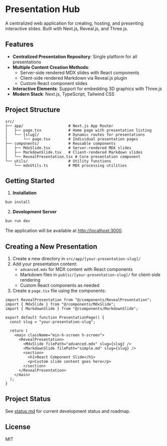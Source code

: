 # Presentation Hub

A centralized web application for creating, hosting, and presenting interactive slides. Built with Next.js, Reveal.js, and Three.js.

## Features

- **Centralized Presentation Repository**: Single platform for all presentations
- **Multiple Content Creation Methods**:
  - Server-side rendered MDX slides with React components
  - Client-side rendered Markdown via Reveal.js plugin
  - Custom React component slides
- **Interactive Elements**: Support for embedding 3D graphics with Three.js
- **Modern Stack**: Next.js, TypeScript, Tailwind CSS

## Project Structure

```
src/
├── app/                    # Next.js App Router
│   ├── page.tsx            # Home page with presentation listing
│   └── [slug]/             # Dynamic routes for presentations
│       └── page.tsx        # Individual presentation pages
├── components/             # Reusable components
│   ├── MdxSlide.tsx        # Server-rendered MDX slides
│   ├── MarkdownSlide.tsx   # Client-rendered Markdown slides
│   └── RevealPresentation.tsx # Core presentation component
└── utils/                  # Utility functions
    └── mdxUtils.ts         # MDX processing utilities
```

## Getting Started

1. **Installation**

```bash
bun install
```

2. **Development Server**

```bash
bun run dev
```

The application will be available at [http://localhost:3000](http://localhost:3000).

## Creating a New Presentation

1. Create a new directory in `src/app/[your-presentation-slug]/`
2. Add your presentation content:
   - `advanced.mdx` for MDX content with React components
   - Markdown files in `public/[your-presentation-slug]/` for client-side rendering
   - Custom React components as needed
3. Create a `page.tsx` file using the components:

```tsx
import RevealPresentation from "@/components/RevealPresentation";
import { MdxSlide } from "@/components/MdxSlide";
import { MarkdownSlide } from "@/components/MarkdownSlide";

export default function PresentationPage() {
  const slug = "your-presentation-slug";
  
  return (
    <main className="min-h-screen h-screen">
      <RevealPresentation>
        <MdxSlide filePath="advanced.mdx" slug={slug} />
        <MarkdownSlide filePath="simple.md" slug={slug} />
        <section>
          <h1>React Component Slide</h1>
          <p>Custom slide content goes here</p>
        </section>
      </RevealPresentation>
    </main>
  );
}
```

## Project Status

See [status.md](./status.md) for current development status and roadmap.

## License

MIT
